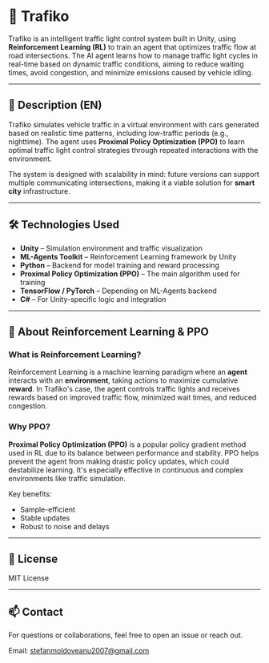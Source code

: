 # 🚦 Trafiko

Trafiko is an intelligent traffic light control system built in Unity, using **Reinforcement Learning (RL)** to train an agent that optimizes traffic flow at road intersections. The AI agent learns how to manage traffic light cycles in real-time based on dynamic traffic conditions, aiming to reduce waiting times, avoid congestion, and minimize emissions caused by vehicle idling.

---

## 🧠 Description (EN)

Trafiko simulates vehicle traffic in a virtual environment with cars generated based on realistic time patterns, including low-traffic periods (e.g., nighttime). The agent uses **Proximal Policy Optimization (PPO)** to learn optimal traffic light control strategies through repeated interactions with the environment.

The system is designed with scalability in mind: future versions can support multiple communicating intersections, making it a viable solution for **smart city** infrastructure.

---

## 🛠️ Technologies Used

- **Unity** – Simulation environment and traffic visualization  
- **ML-Agents Toolkit** – Reinforcement Learning framework by Unity  
- **Python** – Backend for model training and reward processing  
- **Proximal Policy Optimization (PPO)** – The main algorithm used for training  
- **TensorFlow / PyTorch** – Depending on ML-Agents backend  
- **C#** – For Unity-specific logic and integration  

---

## 📘 About Reinforcement Learning & PPO

### What is Reinforcement Learning?

Reinforcement Learning is a machine learning paradigm where an **agent** interacts with an **environment**, taking actions to maximize cumulative **reward**. In Trafiko's case, the agent controls traffic lights and receives rewards based on improved traffic flow, minimized wait times, and reduced congestion.

### Why PPO?

**Proximal Policy Optimization (PPO)** is a popular policy gradient method used in RL due to its balance between performance and stability. PPO helps prevent the agent from making drastic policy updates, which could destabilize learning. It's especially effective in continuous and complex environments like traffic simulation.

Key benefits:
- Sample-efficient
- Stable updates
- Robust to noise and delays

---

## 📄 License

MIT License

---

## 📫 Contact

For questions or collaborations, feel free to open an issue or reach out.

Email: stefanmoldoveanu2007@gmail.com

